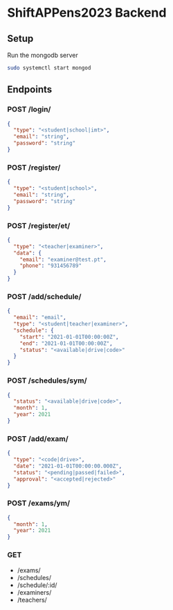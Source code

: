 # ShiftAPPens2023 Backend

## Setup
Run the mongodb server
```bash
sudo systemctl start mongod
```

## Endpoints

### POST /login/
```json
{
  "type": "<student|school|imt>",
  "email": "string",
  "password": "string"
}
```

### POST /register/
```json
{
  "type": "<student|school>",
  "email": "string",
  "password": "string"
}
```

### POST /register/et/
```json
{
  "type": "<teacher|examiner>",
  "data": {
    "email": "examiner@test.pt",
    "phone": "931456789"
  }
}
```

### POST /add/schedule/
```json
{
  "email": "email",
  "type": "<student|teacher|examiner>",
  "schedule": {
    "start": "2021-01-01T00:00:00Z",
    "end": "2021-01-01T00:00:00Z",
    "status": "<available|drive|code>"
  }
}
```

### POST /schedules/sym/
```json
{
  "status": "<available|drive|code>",
  "month": 1,
  "year": 2021
}
```

### POST /add/exam/
```json
{
  "type": "<code|drive>",
  "date": "2021-01-01T00:00:00.000Z",
  "status": "<pending|passed|failed>",
  "approval": "<accepted|rejected>"
}
```

### POST /exams/ym/
```json
{
  "month": 1,
  "year": 2021
}
```


### GET
- /exams/
- /schedules/
- /schedule/:id/
- /examiners/
- /teachers/